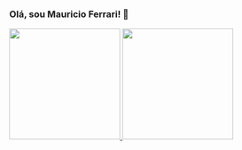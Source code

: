 ### Olá, sou Mauricio Ferrari! 👋 

<div align="left">
  <a href="https://github.com/mxnt10">
  <img height="200em" src="https://github-readme-stats.vercel.app/api?username=mxnt10&show_icons=true&theme=aura&include_all_commits=true&count_private=true">
  <img height="200em" src="https://github-readme-stats.vercel.app/api/top-langs/?username=mxnt10&layout=compact&langs_count=7&theme=aura"/>
</div>

